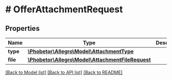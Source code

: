 # # OfferAttachmentRequest

## Properties

Name | Type | Description | Notes
------------ | ------------- | ------------- | -------------
**type** | [**\Phobetor\Allegro\Model\AttachmentType**](AttachmentType.md) |  | [optional]
**file** | [**\Phobetor\Allegro\Model\AttachmentFileRequest**](AttachmentFileRequest.md) |  | [optional]

[[Back to Model list]](../../README.md#models) [[Back to API list]](../../README.md#endpoints) [[Back to README]](../../README.md)
